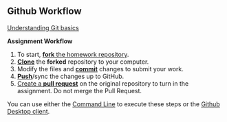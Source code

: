 Github Workflow
------------------

[Understanding Git basics](https://git-scm.com/book/en/v2/Getting-Started-Git-Basic)

**Assignment Workflow**  
   1. To start, [**fork** the homework repository](https://guides.github.com/activities/forking/).    
   2. [**Clone**](http://gitref.org/creating/#clone) the **forked** repository to your computer.    
   3. Modify the files and [**commit**](http://gitref.org/basic/#commit) changes to submit your work.   
   4. [**Push**](http://gitref.org/remotes/#push)/sync the changes up to GitHub.    
   5. [Create a **pull request**](https://help.github.com/articles/creating-a-pull-request/) on the original repository to turn in the assignment. Do not merge the Pull Request.

   You can use either the [Command Line](https://services.github.com/on-demand/downloads/github-git-cheat-sheet.pdf) to execute these steps or the [Github Desktop client](https://desktop.github.com/).